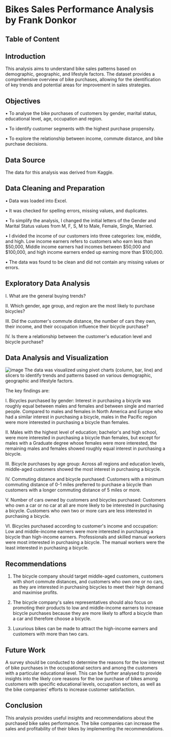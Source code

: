 # Bikes Sales Performance Analysis by Frank Donkor



## Table of Content


## Introduction
This analysis aims to understand bike sales patterns based on demographic, geographic, and lifestyle factors. The dataset provides a comprehensive overview of bike purchases, allowing for the identification of key trends and potential areas for improvement in sales strategies.

## Objectives
•	To analyse the bike purchases of customers by gender, marital status, educational level, age, occupation and region.

•	To identify customer segments with the highest purchase propensity.

•	To explore the relationship between income, commute distance, and bike purchase decisions.

## Data Source
The data for this analysis was derived from Kaggle.

## Data Cleaning and Preparation
•	Data was loaded into Excel.

•	It was checked for spelling errors, missing values, and duplicates.

•	To simplify the analysis, I changed the initial letters of the Gender and Marital Status values from M, F, S, M to Male, Female, Single, Married.

•	I divided the income of our customers into three categories: low, middle, and high.
Low income earners refers to customers who earn less than $50,000, Middle income earners had incomes between $50,000 and $100,000, and high income earners ended up earning more than $100,000.

•	The data was found to be clean and did not contain any missing values or errors.

## Exploratory Data Analysis
I.	What are the general buying trends?

II.	Which gender, age group, and region are the most likely to purchase bicycles?

III.	Did the customer's commute distance, the number of cars they own, their income, and their occupation influence their bicycle purchase?

IV.	Is there a relationship between the customer's education level and bicycle purchase?

## Data Analysis and Visualization
![image](https://github.com/user-attachments/assets/51d647aa-fae2-4c05-a8cd-37d869dd430d)
The data was visualized using pivot charts (column, bar, line) and slicers to identify trends and patterns based on various demographic, geographic and lifestyle factors.

The key findings are: 

I.	Bicycles purchased by gender: Interest in purchasing a bicycle was roughly equal between males and females and between single and married people. Compared to males and females in North America and Europe who had a similar interest in purchasing a bicycle, males in the Pacific region were more interested in purchasing a bicycle than females.

II.	Males with the highest level of education; bachelor's and high school, were more interested in purchasing a bicycle than females, but except for males with a Graduate degree whose females were more interested, the remaining males and females showed roughly equal interest in purchasing a bicycle.

III.	Bicycle purchases by age group: Across all regions and education levels, middle-aged customers showed the most interest in purchasing a bicycle.

IV.	Commuting distance and bicycle purchased: Customers with a minimum commuting distance of 0-1 miles preferred to purchase a bicycle than customers with a longer commuting distance of 5 miles or more.

V.	Number of cars owned by customers and bicycles purchased: Customers who own a car or no car at all are more likely to be interested in purchasing a bicycle. Customers who own two or more cars are less interested in purchasing a bicycle.

VI.	Bicycles purchased according to customer's income and occupation: Low and middle-income earners were more interested in purchasing a bicycle than high-income earners. Professionals and skilled manual workers were most interested in purchasing a bicycle. The manual workers were the least interested in purchasing a bicycle.

## Recommendations
1.	The bicycle company should target middle-aged customers, customers with short commute distances, and customers who own one or no cars, as they are interested in purchasing bicycles to meet their high demand and maximise profits.
  
2.	The bicycle company's sales representatives should also focus on promoting their products to low and middle-income earners to increase bicycle purchases because they are more likely to afford a bicycle than a car and therefore choose a bicycle.
   
3.	Luxurious bikes can be made to attract the high-income earners and customers with more than two cars.

## Future Work
A survey should be conducted to determine the reasons for the low interest of bike purchases in the occupational sectors and among the customers with a particular educational level. This can be further analysed to provide insights into the likely core reasons for the low purchase of bikes among customers with specific educational levels, occupation sectors, as well as the bike companies’ efforts to increase customer satisfaction.

## Conclusion
This analysis provides useful insights and recommendations about the purchased bike sales performance. The bike companies can increase the sales and profitability of their bikes by implementing the recommendations. 

